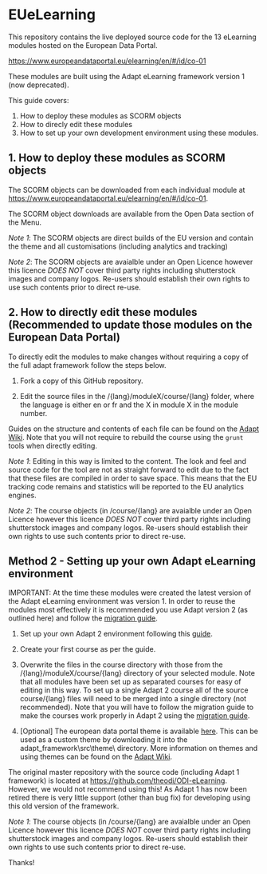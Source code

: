 # EUeLearning

This repository contains the live deployed source code for the 13 eLearning modules hosted on the European Data Portal.

https://www.europeandataportal.eu/elearning/en/#/id/co-01

These modules are built using the Adapt eLearning framework version 1 (now deprecated).

This guide covers:
1. How to deploy these modules as SCORM objects
2. How to direcly edit these modules
3. How to set up your own development environment using these modules. 

## 1. How to deploy these modules as SCORM objects

The SCORM objects can be downloaded from each individual module at https://www.europeandataportal.eu/elearning/en/#/id/co-01. 

The SCORM object downloads are available from the Open Data section of the Menu.

*Note 1*: The SCORM objects are direct builds of the EU version and contain the theme and all customisations (including analytics and tracking)

*Note 2*: The SCORM objects are avaialble under an Open Licence however this licence *DOES NOT* cover third party rights including shutterstock images and company logos. Re-users should establish their own rights to use such contents prior to direct re-use. 

## 2. How to directly edit these modules (Recommended to update those modules on the European Data Portal)

To directly edit the modules to make changes without requiring a copy of the full adapt framework follow the steps below.

1. Fork a copy of this GitHub repository. 

2. Edit the source files in the /{lang}/moduleX/course/{lang} folder, where the language is either en or fr and the X in module X in the module number.

Guides on the structure and contents of each file can be found on the [Adapt Wiki](https://github.com/adaptlearning/adapt_framework/wiki/Creating-your-first-course). Note that you will not require to rebuild the course using the `grunt` tools when directly editing. 

*Note 1*: Editing in this way is limited to the content. The look and feel and source code for the tool are not as straight forward to edit due to the fact that these files are compiled in order to save space. This means that the EU tracking code remains and statistics will be reported to the EU analytics engines.

*Note 2*: The course objects (in /course/{lang} are avaialble under an Open Licence however this licence *DOES NOT* cover third party rights including shutterstock images and company logos. Re-users should establish their own rights to use such contents prior to direct re-use. 

## Method 2 - Setting up your own Adapt eLearning environment

IMPORTANT: At the time these modules were created the latest version of the Adapt eLearning environment was version 1. In order to reuse the modules most effectively it is recommended you use Adapt version 2 (as outlined here) and follow the [migration guide](https://github.com/adaptlearning/adapt_framework/wiki/Converting-a-Course-from-Version-1-to-Version-2).

1) Set up your own Adapt 2 environment following this [guide](https://github.com/adaptlearning/adapt_framework/wiki/Setting-up-your-development-environment).

2) Create your first course as per the guide.

3) Overwrite the files in the course directory with those from the /{lang}/moduleX/course/{lang} directory of your selected module. Note that all modules have been set up as separated courses for easy of editing in this way. To set up a single Adapt 2 course all of the source course/{lang} files will need to be merged into a single directory (not recommended). Note that you will have to follow the migration guide to make the courses work properly in Adapt 2 using the [migration guide](https://github.com/adaptlearning/adapt_framework/wiki/Converting-a-Course-from-Version-1-to-Version-2). 

4) [Optional] The european data portal theme is available [here](https://github.com/theodi/adapt-theme-eu/blob/master/README.md). This can be used as a custom theme by downloading it into the adapt_framework\src\theme\ directory. More information on themes and using themes can be found on the [Adapt Wiki](https://github.com/adaptlearning/adapt_authoring/wiki/Modifying-the-Vanilla-Theme).  

The original master repository with the source code (including Adapt 1 framework) is located at https://github.com/theodi/ODI-eLearning. However, we would not recommend using this! As Adapt 1 has now been retired there is very little support (other than bug fix) for developing using this old version of the framework.

*Note 1*: The course objects (in /course/{lang} are avaialble under an Open Licence however this licence *DOES NOT* cover third party rights including shutterstock images and company logos. Re-users should establish their own rights to use such contents prior to direct re-use. 

Thanks!
